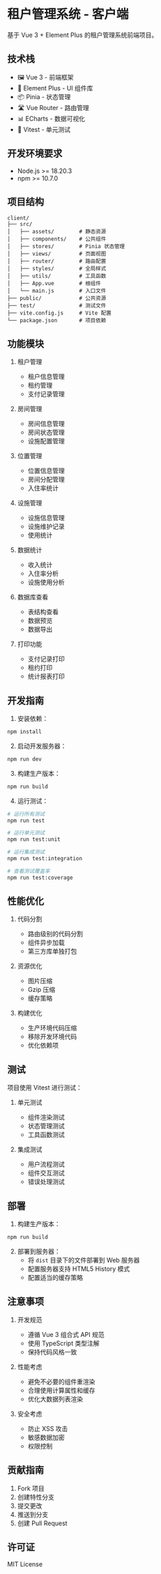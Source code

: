 # 租户管理系统 - 客户端

基于 Vue 3 + Element Plus 的租户管理系统前端项目。

## 技术栈

- 🖼️ Vue 3 - 前端框架
- 🎨 Element Plus - UI 组件库
- 📦 Pinia - 状态管理
- 🛣️ Vue Router - 路由管理
- 📊 ECharts - 数据可视化
- 🧪 Vitest - 单元测试

## 开发环境要求

- Node.js >= 18.20.3
- npm >= 10.7.0

## 项目结构

```
client/
├── src/
│   ├── assets/        # 静态资源
│   ├── components/    # 公共组件
│   ├── stores/        # Pinia 状态管理
│   ├── views/         # 页面视图
│   ├── router/        # 路由配置
│   ├── styles/        # 全局样式
│   ├── utils/         # 工具函数
│   ├── App.vue        # 根组件
│   └── main.js        # 入口文件
├── public/            # 公共资源
├── test/              # 测试文件
├── vite.config.js     # Vite 配置
└── package.json       # 项目依赖
```

## 功能模块

1. 租户管理
   - 租户信息管理
   - 租约管理
   - 支付记录管理

2. 房间管理
   - 房间信息管理
   - 房间状态管理
   - 设施配置管理

3. 位置管理
   - 位置信息管理
   - 房间分配管理
   - 入住率统计

4. 设施管理
   - 设施信息管理
   - 设施维护记录
   - 使用统计

5. 数据统计
   - 收入统计
   - 入住率分析
   - 设施使用分析

6. 数据库查看
   - 表结构查看
   - 数据预览
   - 数据导出

7. 打印功能
   - 支付记录打印
   - 租约打印
   - 统计报表打印

## 开发指南

1. 安装依赖：
```bash
npm install
```

2. 启动开发服务器：
```bash
npm run dev
```

3. 构建生产版本：
```bash
npm run build
```

4. 运行测试：
```bash
# 运行所有测试
npm run test

# 运行单元测试
npm run test:unit

# 运行集成测试
npm run test:integration

# 查看测试覆盖率
npm run test:coverage
```

## 性能优化

1. 代码分割
   - 路由级别的代码分割
   - 组件异步加载
   - 第三方库单独打包

2. 资源优化
   - 图片压缩
   - Gzip 压缩
   - 缓存策略

3. 构建优化
   - 生产环境代码压缩
   - 移除开发环境代码
   - 优化依赖项

## 测试

项目使用 Vitest 进行测试：

1. 单元测试
   - 组件渲染测试
   - 状态管理测试
   - 工具函数测试

2. 集成测试
   - 用户流程测试
   - 组件交互测试
   - 错误处理测试

## 部署

1. 构建生产版本：
```bash
npm run build
```

2. 部署到服务器：
   - 将 `dist` 目录下的文件部署到 Web 服务器
   - 配置服务器支持 HTML5 History 模式
   - 配置适当的缓存策略

## 注意事项

1. 开发规范
   - 遵循 Vue 3 组合式 API 规范
   - 使用 TypeScript 类型注解
   - 保持代码风格一致

2. 性能考虑
   - 避免不必要的组件重渲染
   - 合理使用计算属性和缓存
   - 优化大数据列表渲染

3. 安全考虑
   - 防止 XSS 攻击
   - 敏感数据加密
   - 权限控制

## 贡献指南

1. Fork 项目
2. 创建特性分支
3. 提交更改
4. 推送到分支
5. 创建 Pull Request

## 许可证

MIT License 